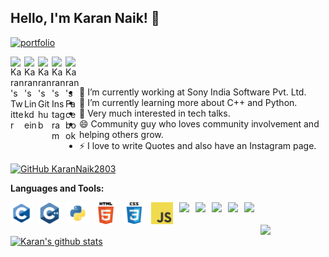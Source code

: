 ## Hello, I'm Karan Naik! 👋

[![portfolio](https://img.shields.io/website?url=https%3A%2F%2Fkarannaik2803old.netlify.app%2F&down_color=Red&logoSize=auto&label=personal-portfolio)][portfolio]

<a href="https://twitter.com/karanna44442874">
  <img align="left" alt="Karan's Twitter" width="22px" src="https://cdn.jsdelivr.net/npm/simple-icons@v3/icons/twitter.svg" />
</a>

<a href="https://www.linkedin.com/in/karan-naik-a0550a1a4/">
  <img align="left" alt="Karan's Linkdein" width="22px" src="https://cdn.jsdelivr.net/npm/simple-icons@v3/icons/linkedin.svg" />
</a>

<a href="https://github.com/KaranNaik2803">
  <img align="left" alt="Karan's Github" width="22px" src="https://cdn.jsdelivr.net/npm/simple-icons@v3/icons/github.svg" />
</a>

<a href="https://www.instagram.com/karan.naik__/">
  <img align="left" alt="Karan's Instagram" width="22px" src="https://cdn.jsdelivr.net/npm/simple-icons@v3/icons/instagram.svg" />
</a>

<a href="https://www.facebook.com/profile.php?id=10005290978865">
  <img align="left" alt="Karan's Facebook" width="22px" src="https://cdn.jsdelivr.net/npm/simple-icons@v3/icons/facebook.svg" />
</a>

<br/>
<br/>


- 🔭 I’m currently working at Sony India Software Pvt. Ltd.
- 🌱 I’m currently learning more about C++ and Python.
- 💬 Very much interested in tech talks. 
- 😄 Community guy who loves community involvement and helping others grow.
- ⚡ I love to write Quotes and also have an Instagram page.

[![GitHub KaranNaik2803](https://img.shields.io/github/followers/KaranNaik2803?label=follow&style=social)](https://github.com/KaranNaik2803)

**Languages and Tools:**  

<img align="left" height="35" style="padding-right:10px;" src="https://raw.githubusercontent.com/github/explore/f3e22f0dca2be955676bc70d6214b95b13354ee8/topics/c/c.png">
<img align="left" height="35" style="padding-right:10px;" src="https://raw.githubusercontent.com/github/explore/180320cffc25f4ed1bbdfd33d4db3a66eeeeb358/topics/cpp/cpp.png">
<img align="left" height="35" style="padding-right:10px;" src="https://raw.githubusercontent.com/github/explore/80688e429a7d4ef2fca1e82350fe8e3517d3494d/topics/python/python.png">
<img align="left" height="35" style="padding-right:10px;" src="https://raw.githubusercontent.com/github/explore/80688e429a7d4ef2fca1e82350fe8e3517d3494d/topics/html/html.png">
<img align="left" height="35" style="padding-right:10px;" src="https://raw.githubusercontent.com/github/explore/80688e429a7d4ef2fca1e82350fe8e3517d3494d/topics/css/css.png">
<img align="left" height="35" style="padding-right:10px;" src="https://raw.githubusercontent.com/github/explore/80688e429a7d4ef2fca1e82350fe8e3517d3494d/topics/javascript/javascript.png">
<img align="left" height="35" style="padding-right:10px;" src="https://upload.wikimedia.org/wikipedia/commons/thumb/2/21/OpenGL_logo.svg/640px-OpenGL_logo.svg.png">
<img align="left" height="35" style="padding-right:10px;" src="https://cdn.iconscout.com/icon/free/png-256/free-jenkins-logo-icon-download-in-svg-png-gif-file-formats--brand-world-logos-vol-2-pack-icons-282182.png">
<img align="left" height="35" style="padding-right:10px;" src="https://i.pinimg.com/originals/37/0a/6c/370a6cb7a084c4b4c2fe667147509e1b.png">
<img align="left" height="35" style="padding-right:10px;" src="https://upload.wikimedia.org/wikipedia/commons/d/d5/Selenium_Logo.png">
<img align="left" height="35" style="padding-right:10px;" src="https://docs.pytest.org/en/stable/_static/pytest1.png">
<br></br>

<a href="https://github.com/KaranNaik2803">
  <img align="center" src="https://github-readme-stats.vercel.app/api/top-langs/?username=KaranNaik2803&theme=light&hide_langs_below=1" />
</a>

<a href="https://github.com/KaranNaik2803">
 <img align="center" src="https://github-readme-stats.vercel.app/api?username=KaranNaik2803&show_icons=true&theme=light&line_height=27" alt="Karan's github stats"/>
</a>

[portfolio]: https://karannaik2803old.netlify.app/
